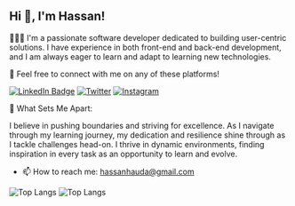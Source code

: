 ## Hi 👋, I'm Hassan!

👨🏾‍💻 I'm a passionate software developer dedicated to building user-centric solutions. I have experience in both front-end and back-end development, and I am always eager to learn and adapt to learning new technologies.

💬 Feel free to connect with me on any of these platforms!

[![LinkedIn Badge](https://img.shields.io/badge/linkedin-%230077B5.svg?style=for-the-badge&logo=linkedin&logoColor=white)](https://www.linkedin.com/in/hassan-umar-hassan/)
[![Twitter](https://img.shields.io/badge/Twitter-%23000000.svg?style=for-the-badge&logo=X&logoColor=white)](https://www.twitter.com/@nabeelhassan_)
[![Instagram](https://img.shields.io/badge/Instagram-%23E4405F.svg?style=for-the-badge&logo=Instagram&logoColor=white)](https://www.instagram.com/_nabeelhassan/)

🌱 What Sets Me Apart:

I believe in pushing boundaries and striving for excellence. As I navigate through my learning journey, my dedication and resilience shine through as I tackle challenges head-on. I thrive in dynamic environments, finding inspiration in every task as an opportunity to learn and evolve.

- 📫 How to reach me: hassanhauda@gmail.com

![Top Langs](https://github-readme-stats.vercel.app/api/top-langs/?username=NabsCodes&layout=compact)
![Top Langs](https://github-readme-stats.vercel.app/api/top-langs/?username=NabsCodes&langs_count=8)
